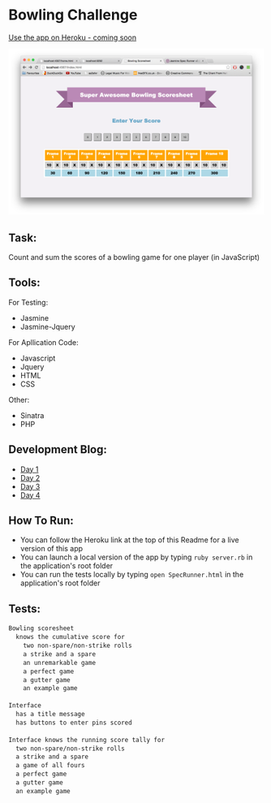 Bowling Challenge
=================

[Use the app on Heroku - coming soon]()

![Bowling](https://github.com/sanjsanj/sanjsanj.github.io/blob/master/images/week6_bowling.png?raw=true)

Task:
-----
Count and sum the scores of a bowling game for one player (in JavaScript)

Tools:
------
For Testing:
- Jasmine
- Jasmine-Jquery

For Apllication Code:
- Javascript
- Jquery
- HTML
- CSS

Other:
- Sinatra
- PHP

Development Blog:
-----------------
- [Day 1](http://sanjsanj.github.io/Week%205,%20Day%206/)
- [Day 2](http://sanjsanj.github.io/Week%205,%20Day%207/)
- [Day 3](http://sanjsanj.github.io/Week%206,%20Day%201/)
- [Day 4](http://sanjsanj.github.io/Week%206,%20Day%205/)

How To Run:
-----------
- You can follow the Heroku link at the top of this Readme for a live version of this app
- You can launch a local version of the app by typing `ruby server.rb` in the application's root folder
- You can run the tests locally by typing `open SpecRunner.html` in the application's root folder

Tests:
------
```sh
Bowling scoresheet
  knows the cumulative score for
    two non-spare/non-strike rolls
    a strike and a spare
    an unremarkable game
    a perfect game
    a gutter game
    an example game

Interface
  has a title message
  has buttons to enter pins scored

Interface knows the running score tally for
  two non-spare/non-strike rolls
  a strike and a spare
  a game of all fours
  a perfect game
  a gutter game
  an example game
```
